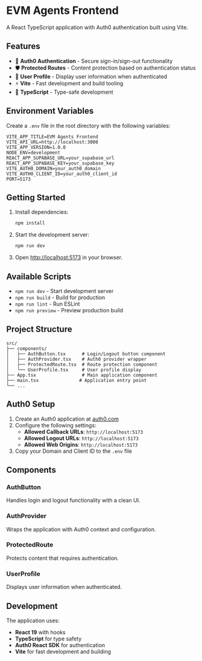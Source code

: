 # EVM Agents Frontend

A React TypeScript application with Auth0 authentication built using Vite.

## Features

- 🔐 **Auth0 Authentication** - Secure sign-in/sign-out functionality
- 🛡️ **Protected Routes** - Content protection based on authentication status
- 👤 **User Profile** - Display user information when authenticated
- ⚡ **Vite** - Fast development and build tooling
- 📱 **TypeScript** - Type-safe development

## Environment Variables

Create a `.env` file in the root directory with the following variables:

```env
VITE_APP_TITLE=EVM Agents Frontend
VITE_API_URL=http://localhost:3000
VITE_APP_VERSION=1.0.0
NODE_ENV=development
REACT_APP_SUPABASE_URL=your_supabase_url
REACT_APP_SUPABASE_KEY=your_supabase_key
VITE_AUTH0_DOMAIN=your_auth0_domain
VITE_AUTH0_CLIENT_ID=your_auth0_client_id
PORT=5173
```

## Getting Started

1. Install dependencies:

   ```bash
   npm install
   ```

2. Start the development server:

   ```bash
   npm run dev
   ```

3. Open [http://localhost:5173](http://localhost:5173) in your browser.

## Available Scripts

- `npm run dev` - Start development server
- `npm run build` - Build for production
- `npm run lint` - Run ESLint
- `npm run preview` - Preview production build

## Project Structure

```
src/
├── components/
│   ├── AuthButton.tsx      # Login/Logout button component
│   ├── AuthProvider.tsx    # Auth0 provider wrapper
│   ├── ProtectedRoute.tsx  # Route protection component
│   └── UserProfile.tsx     # User profile display
├── App.tsx                 # Main application component
├── main.tsx               # Application entry point
└── ...
```

## Auth0 Setup

1. Create an Auth0 application at [auth0.com](https://auth0.com)
2. Configure the following settings:
   - **Allowed Callback URLs**: `http://localhost:5173`
   - **Allowed Logout URLs**: `http://localhost:5173`
   - **Allowed Web Origins**: `http://localhost:5173`
3. Copy your Domain and Client ID to the `.env` file

## Components

### AuthButton

Handles login and logout functionality with a clean UI.

### AuthProvider

Wraps the application with Auth0 context and configuration.

### ProtectedRoute

Protects content that requires authentication.

### UserProfile

Displays user information when authenticated.

## Development

The application uses:

- **React 19** with hooks
- **TypeScript** for type safety
- **Auth0 React SDK** for authentication
- **Vite** for fast development and building
